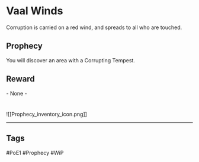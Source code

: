 # Vaal Winds
Corruption is carried on a red wind, and spreads to all who are touched.
## Prophecy
You will discover an area with a Corrupting Tempest.
## Reward
\- None -

#
![[Prophecy_inventory_icon.png]]

---
## Tags
#PoE1 
#Prophecy
#WiP 